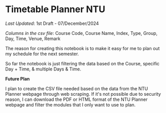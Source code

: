 # Timetable Planner NTU
*Last Updated*: 1st Draft - 07/December/2024

*Columns in the csv file*: Course Code, Course Name, Index, Type, Group, Day, Time, Venue, Remark

The reason for creating this notebook is to make it easy for me to plan out my schedule for the next semester. 

So far the notebook is just filtering the data based on the Course, specific Day + Time, & multiple Days & Time.

**Future Plan**

I plan to create the CSV file needed based on the data from the NTU Planner webpage through web scraping. If it's not possible due to security reason, I can download the PDF or HTML format of the NTU Planner webpage and filter the modules that I only want to use to plan.
